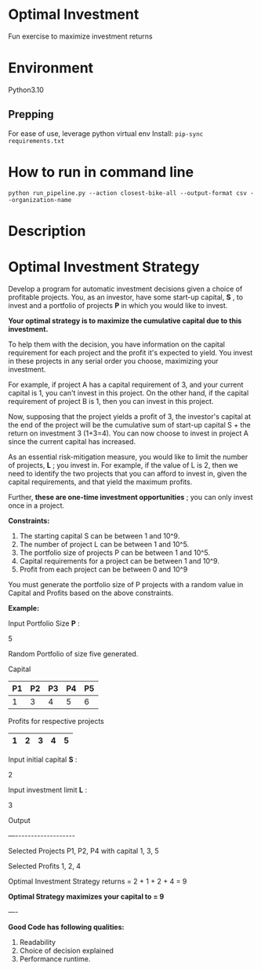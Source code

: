 # Optimal Investment
Fun exercise to maximize investment returns


# Environment
Python3.10

## Prepping
For ease of use, leverage python virtual env
Install:
`pip-sync requirements.txt`

# How to run in command line

`python run_pipeline.py --action closest-bike-all --output-format csv --organization-name`


# Description

# Optimal Investment Strategy

Develop a program for automatic investment decisions given a choice of profitable projects. You, as an investor, have some start-up capital, **S** , to invest and a portfolio of projects **P** in which you would like to invest.

**Your optimal strategy is to maximize the cumulative capital due to this investment.**

To help them with the decision, you have information on the capital requirement for each project and the profit it's expected to yield. You invest in these projects in any serial order you choose, maximizing your investment.

For example, if project A has a capital requirement of 3, and your current capital is 1, you can't invest in this project. On the other hand, if the capital requirement of project B is 1, then you can invest in this project.

Now, supposing that the project yields a profit of 3, the investor's capital at the end of the project will be the cumulative sum of start-up capital S + the return on investment 3 (1+3=4). You can now choose to invest in project A since the current capital has increased.

As an essential risk-mitigation measure, you would like to limit the number of projects, **L** ; you invest in. For example, if the value of L is 2, then we need to identify the two projects that you can afford to invest in, given the capital requirements, and that yield the maximum profits.

Further, **these are one-time investment opportunities** ; you can only invest once in a project.

**Constraints:**

1. The starting capital S can be between 1 and 10^9.
2. The number of project L can be between 1 and 10^5.
3. The portfolio size of projects P can be between 1 and 10^5.
4. Capital requirements for a project can be between 1 and 10^9.
5. Profit from each project can be between 0 and 10^9

You must generate the portfolio size of P projects with a random value in Capital and Profits based on the above constraints.

**Example:**

Input Portfolio Size **P** :

5

Random Portfolio of size five generated.

Capital

| P1 | P2 | P3 | P4 | P5 |
| --- | --- | --- | --- | --- |
| 1 | 3 | 4 | 5 | 6 |

Profits for respective projects

| 1 | 2 | 3 | 4 | 5 |
| --- | --- | --- | --- | --- |

Input initial capital **S** :

2

Input investment limit **L** :

3

Output

—-------------------

Selected Projects P1, P2, P4 with capital 1, 3, 5

Selected Profits 1, 2, 4

Optimal Investment Strategy returns = 2 + 1 + 2 + 4 = 9

**Optimal Strategy maximizes your capital to = 9**

—-

**Good Code has following qualities:**

1. Readability
2. Choice of decision explained
3. Performance runtime.